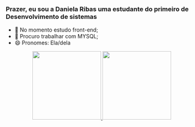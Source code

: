 ### Prazer, eu sou a Daniela Ribas uma estudante do primeiro de Desenvolvimento de sistemas 

- 🔭 No momento estudo front-end;
- 👯 Procuro trabalhar com MYSQL;
- 😄 Pronomes: Ela/dela

<div align="center">
  <a href="https://github.com/ribasdani">
  <img height="180em" src="https://github-readme-stats.vercel.app/api?username=ribasdani&show_icons=true&theme=tokyonight&include_all_commits=true&count_private=true"/>
  <img height="180em" src="https://github-readme-stats.vercel.app/api/top-langs/?username=ribasdani&layout=compact&langs_count=7&theme=tokyonight"/>
</div>


